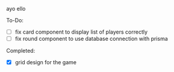 ayo ello

To-Do:
- [ ] fix card component to display list of players correctly
- [ ] fix round component to use database connection with prisma

Completed:
- [X] grid design for the game
